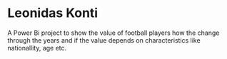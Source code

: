 # Leonidas Konti

A Power Bi project to show the value of football players how the change through the years and if the value depends on characteristics like nationallity, age etc.
